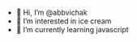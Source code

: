 - 👋 Hi, I’m @abbvichak
- 👀 I’m interested in ice cream
- 🌱 I’m currently learning javascript

<!---
abbvichak/abbvichak is a ✨ special ✨ repository because its `README.md` (this file) appears on your GitHub profile.
You can click the Preview link to take a look at your changes.
--->

